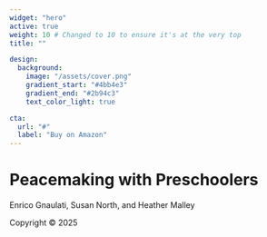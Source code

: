 ```yaml
---
widget: "hero"
active: true
weight: 10 # Changed to 10 to ensure it's at the very top
title: ""

design:
  background:
    image: "/assets/cover.png"
    gradient_start: "#4bb4e3"
    gradient_end: "#2b94c3"
    text_color_light: true

cta:
  url: "#"
  label: "Buy on Amazon"
---
```


<h1 class="book-title">Peacemaking with Preschoolers</h1>
<p class="book-authors">Enrico Gnaulati, Susan North, and Heather Malley</p>
<p class="book-copyright">Copyright © 2025</p>